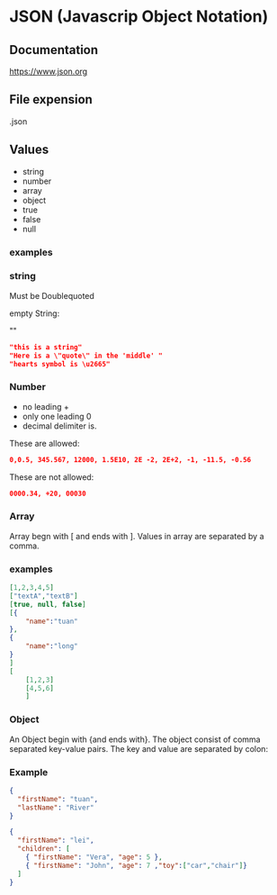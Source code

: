 # JSON (Javascrip Object Notation)

## Documentation

https://www.json.org

## File expension

.json

## Values

- string
- number
- array
- object
- true
- false
- null

### examples

### string

Must be Doublequoted

empty String:

""

```json
"this is a string"
"Here is a \"quote\" in the 'middle' "
"hearts symbol is \u2665"
```

### Number

- no leading +
- only one leading 0
- decimal delimiter is.

These are allowed:

```json
0,0.5, 345.567, 12000, 1.5E10, 2E -2, 2E+2, -1, -11.5, -0.56
```

These are not allowed:

```json
0000.34, +20, 00030
```

### Array

Array begn with [ and ends with ]. Values in array are separated by a comma.

### examples

```json
[1,2,3,4,5]
["textA","textB"]
[true, null, false]
[{
    "name":"tuan"
},
{
    "name":"long"
}
]
[
    [1,2,3]
    [4,5,6]
    ]

```

### Object

An Object begin with {and ends with}. The object consist of comma separated key-value pairs. The key and value are separated by colon:

### Example

```json
{
  "firstName": "tuan",
  "lastName": "River"
}
```

```json
{
  "firstName": "lei",
  "children": [
    { "firstName": "Vera", "age": 5 },
    { "firstName": "John", "age": 7 ,"toy":["car","chair"]}
  ]
}
```
